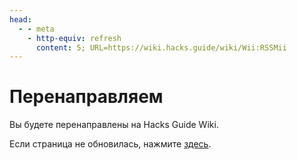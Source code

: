 ```yaml
---
head:
  - - meta
    - http-equiv: refresh
      content: 5; URL=https://wiki.hacks.guide/wiki/Wii:RSSMii
---
```


# Перенаправляем

Вы будете перенаправлены на Hacks Guide Wiki.

Если страница не обновилась, нажмите [здесь](https://wiki.hacks.guide/wiki/Wii:RSSMii).
